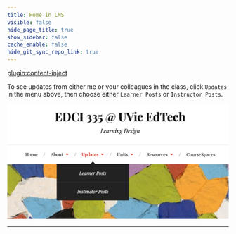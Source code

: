 ```yaml
---
title: Home in LMS
visible: false
hide_page_title: true
show_sidebar: false
cache_enable: false
hide_git_sync_repo_link: true
---
```


[plugin:content-inject](../home/_important-reminders)


To see updates from either me or your colleagues in the class, click `Updates` in the menu above, then choose either `Learner Posts` or `Instructor Posts`.

![](updates-1.png)

---

